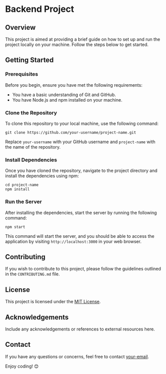 # Backend Project

## Overview

This project is aimed at providing a brief guide on how to set up and run the project locally on your machine. Follow the steps below to get started.

## Getting Started

### Prerequisites

Before you begin, ensure you have met the following requirements:

- You have a basic understanding of Git and GitHub.
- You have Node.js and npm installed on your machine.

### Clone the Repository

To clone this repository to your local machine, use the following command:

```
git clone https://github.com/your-username/project-name.git
```

Replace `your-username` with your GitHub username and `project-name` with the name of the repository.

### Install Dependencies

Once you have cloned the repository, navigate to the project directory and install the dependencies using npm:

```
cd project-name
npm install
```

### Run the Server

After installing the dependencies, start the server by running the following command:

```
npm start
```

This command will start the server, and you should be able to access the application by visiting `http://localhost:3000` in your web browser.

## Contributing

If you wish to contribute to this project, please follow the guidelines outlined in the `CONTRIBUTING.md` file.

## License

This project is licensed under the [MIT License](LICENSE).

## Acknowledgements

Include any acknowledgements or references to external resources here.

## Contact

If you have any questions or concerns, feel free to contact [your-email](mailto:your-email@example.com). 

Enjoy coding! 😊
